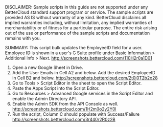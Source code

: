 DISCLAIMER: 
Sample scripts in this guide are not supported under any BetterCloud standard support program or service. 
The sample scripts are provided AS IS without warranty of any kind. 
BetterCloud disclaims all implied warranties including, without limitation, any implied warranties of merchantability or of fitness for a particular purpose. 
The entire risk arising out of the use or performance of the sample scripts and documentation remains with you.

SUMMARY: This script bulk updates the EmployeeID field for a user. Employee ID is shown in a user's G Suite profile under Basic Information > Additional Info > Next. http://screenshots.bettercloud.com/110H2r0a1D01

1) Open a new Google Sheet in Drive.
2) Add the User Emails in Cell A2 and below. Add the desired EmployeeID in Cell B2 and below. http://screenshots.bettercloud.com/2t0j0T2b2o28
3) Go to Tools > Script Editor in the sheet to open the Script Editor.
4) Paste the Apps Script into the Script Editor.
5) Go to Resources > Advanced Google services in the Script Editor and enable the Admin Directory API.
6) Enable the Admin SDK from the API Console as well. http://screenshots.bettercloud.com/1H2m0o2y2Y0I
7) Run the script, Column C should populate with Success/Failure http://screenshots.bettercloud.com/3r440r2R0z2B

